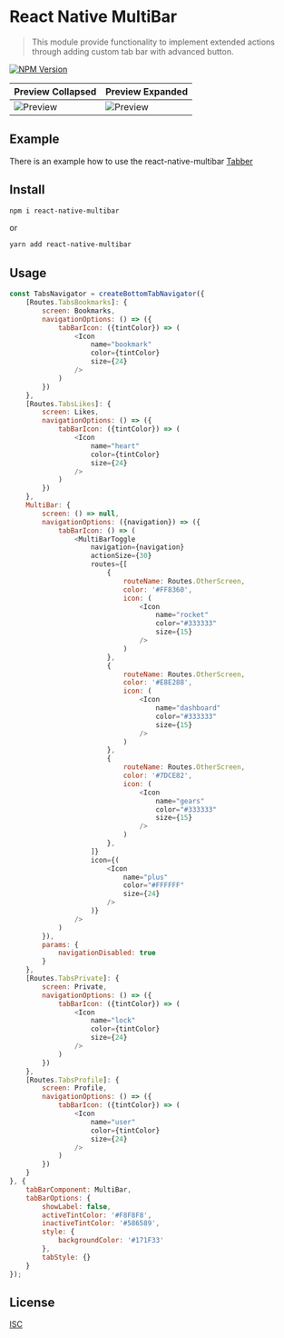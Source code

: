 # React Native MultiBar

> This module provide functionality to implement extended actions through adding custom tab bar with advanced button.

[![NPM Version][npm-image]][npm-url]

Preview Collapsed | Preview Expanded
----------------- | ----------------
![Preview](./PREVIEW_COLLAPSED.png?raw=true "Preview Collapsed") | ![Preview](./PREVIEW_EXPANDED.png?raw=true "Preview Expanded")

## Example
There is an example how to use the react-native-multibar [Tabber](https://github.com/alex-melnyk/Tabber)

## Install

```bash
npm i react-native-multibar
```
or
```bash
yarn add react-native-multibar
```

## Usage

```javascript
const TabsNavigator = createBottomTabNavigator({
    [Routes.TabsBookmarks]: {
        screen: Bookmarks,
        navigationOptions: () => ({
            tabBarIcon: ({tintColor}) => (
                <Icon
                    name="bookmark"
                    color={tintColor}
                    size={24}
                />
            )
        })
    },
    [Routes.TabsLikes]: {
        screen: Likes,
        navigationOptions: () => ({
            tabBarIcon: ({tintColor}) => (
                <Icon
                    name="heart"
                    color={tintColor}
                    size={24}
                />
            )
        })
    },
    MultiBar: {
        screen: () => null,
        navigationOptions: ({navigation}) => ({
            tabBarIcon: () => (
                <MultiBarToggle
                    navigation={navigation}
                    actionSize={30}
                    routes={[
                        {
                            routeName: Routes.OtherScreen,
                            color: '#FF8360',
                            icon: (
                                <Icon
                                    name="rocket"
                                    color="#333333"
                                    size={15}
                                />
                            )
                        },
                        {
                            routeName: Routes.OtherScreen,
                            color: '#E8E288',
                            icon: (
                                <Icon
                                    name="dashboard"
                                    color="#333333"
                                    size={15}
                                />
                            )
                        },
                        {
                            routeName: Routes.OtherScreen,
                            color: '#7DCE82',
                            icon: (
                                <Icon
                                    name="gears"
                                    color="#333333"
                                    size={15}
                                />
                            )
                        },
                    ]}
                    icon={(
                        <Icon
                            name="plus"
                            color="#FFFFFF"
                            size={24}
                        />
                    )}
                />
            )
        }),
        params: {
            navigationDisabled: true
        }
    },
    [Routes.TabsPrivate]: {
        screen: Private,
        navigationOptions: () => ({
            tabBarIcon: ({tintColor}) => (
                <Icon
                    name="lock"
                    color={tintColor}
                    size={24}
                />
            )
        })
    },
    [Routes.TabsProfile]: {
        screen: Profile,
        navigationOptions: () => ({
            tabBarIcon: ({tintColor}) => (
                <Icon
                    name="user"
                    color={tintColor}
                    size={24}
                />
            )
        })
    }
}, {
    tabBarComponent: MultiBar,
    tabBarOptions: {
        showLabel: false,
        activeTintColor: '#F8F8F8',
        inactiveTintColor: '#586589',
        style: {
            backgroundColor: '#171F33'
        },
        tabStyle: {}
    }
});
```

## License

[ISC](http://opensource.org/licenses/ISC)

[npm-image]: https://img.shields.io/npm/v/react-native-multibar.svg
[npm-url]: https://www.npmjs.com/package/react-native-multibar
